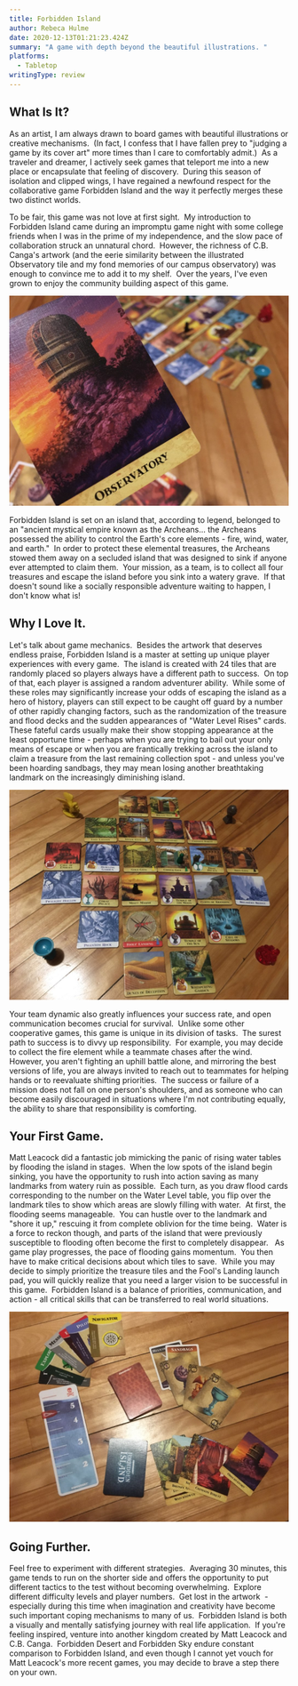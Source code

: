 ```yaml
---
title: Forbidden Island
author: Rebeca Hulme
date: 2020-12-13T01:21:23.424Z
summary: "A game with depth beyond the beautiful illustrations. "
platforms:
  - Tabletop
writingType: review
---
```

## What Is It? 

As an artist, I am always drawn to board games with beautiful illustrations or creative mechanisms.  (In fact, I confess that I have fallen prey to "judging a game by its cover art" more times than I care to comfortably admit.)  As a traveler and dreamer, I actively seek games that teleport me into a new place or encapsulate that feeling of discovery.  During this season of isolation and clipped wings, I have regained a newfound respect for the collaborative game Forbidden Island and the way it perfectly merges these two distinct worlds.  

To be fair, this game was not love at first sight.  My introduction to Forbidden Island came during an impromptu game night with some college friends when I was in the prime of my independence, and the slow pace of collaboration struck an unnatural chord.  However, the richness of C.B. Canga's artwork (and the eerie similarity between the illustrated Observatory tile and my fond memories of our campus observatory) was enough to convince me to add it to my shelf.  Over the years, I've even grown to enjoy the community building aspect of this game.  

![Observatory Card in the foreground with the game board in the background on a wooden table.](/static/img/observatory.jpg "Observatory Card")

Forbidden Island is set on an island that, according to legend, belonged to an "ancient mystical empire known as the Archeans... the Archeans possessed the ability to control the Earth's core elements - fire, wind, water, and earth."  In order to protect these elemental treasures, the Archeans stowed them away on a secluded island that was designed to sink if anyone ever attempted to claim them.  Your mission, as a team, is to collect all four treasures and escape the island before you sink into a watery grave.  If that doesn't sound like a socially responsible adventure waiting to happen, I don't know what is!

## Why I Love It.

Let's talk about game mechanics.  Besides the artwork that deserves endless praise, Forbidden Island is a master at setting up unique player experiences with every game.  The island is created with 24 tiles that are randomly placed so players always have a different path to success.  On top of that, each player is assigned a random adventurer ability.  While some of these roles may significantly increase your odds of escaping the island as a hero of history, players can still expect to be caught off guard by a number of other rapidly changing factors, such as the randomization of the treasure and flood decks and the sudden appearances of "Water Level Rises" cards.  These fateful cards usually make their show stopping appearance at the least opportune time - perhaps when you are trying to bail out your only means of escape or when you are frantically trekking across the island to claim a treasure from the last remaining collection spot - and unless you've been hoarding sandbags, they may mean losing another breathtaking landmark on the increasingly diminishing island.  

![A top down view of the entire gameboard with each of the main components on either side. Some of the tiles have been flipped over.](/static/img/img_5298.jpg "The Entire Game Board")

Your team dynamic also greatly influences your success rate, and open communication becomes crucial for survival.  Unlike some other cooperative games, this game is unique in its division of tasks.  The surest path to success is to divvy up responsibility.  For example, you may decide to collect the fire element while a teammate chases after the wind.   However, you aren't fighting an uphill battle alone, and mirroring the best versions of life, you are always invited to reach out to teammates for helping hands or to reevaluate shifting priorities.  The success or failure of a mission does not fall on one person's shoulders, and as someone who can become easily discouraged in situations where I'm not contributing equally, the ability to share that responsibility is comforting.

## Your First Game. 

Matt Leacock did a fantastic job mimicking the panic of rising water tables by flooding the island in stages.  When the low spots of the island begin sinking, you have the opportunity to rush into action saving as many landmarks from watery ruin as possible.  Each turn, as you draw flood cards corresponding to the number on the Water Level table, you flip over the landmark tiles to show which areas are slowly filling with water.  At first, the flooding seems manageable.  You can hustle over to the landmark and "shore it up," rescuing it from complete oblivion for the time being.  Water is a force to reckon though, and parts of the island that were previously susceptible to flooding often become the first to completely disappear.   As game play progresses, the pace of flooding gains momentum.  You then have to make critical decisions about which tiles to save.  While you may decide to simply prioritize the treasure tiles and the Fool's Landing launch pad, you will quickly realize that you need a larger vision to be successful in this game.  Forbidden Island is a balance of priorities, communication, and action - all critical skills that can be transferred to real world situations. 

![A top down view of the components of the game. Includes the tiles, flood counter, player cards, and card deck.](/static/img/img_5300.jpg "Overview of the Components")

## Going Further. 

Feel free to experiment with different strategies.  Averaging 30 minutes, this game tends to run on the shorter side and offers the opportunity to put different tactics to the test without becoming overwhelming.  Explore different difficulty levels and player numbers.  Get lost in the artwork  - especially during this time when imagination and creativity have become such important coping mechanisms to many of us.  Forbidden Island is both a visually and mentally satisfying journey with real life application.  If you're feeling inspired, venture into another kingdom created by Matt Leacock and C.B. Canga.  Forbidden Desert and Forbidden Sky endure constant comparison to Forbidden Island, and even though I cannot yet vouch for Matt Leacock's more recent games, you may decide to brave a step there on your own.